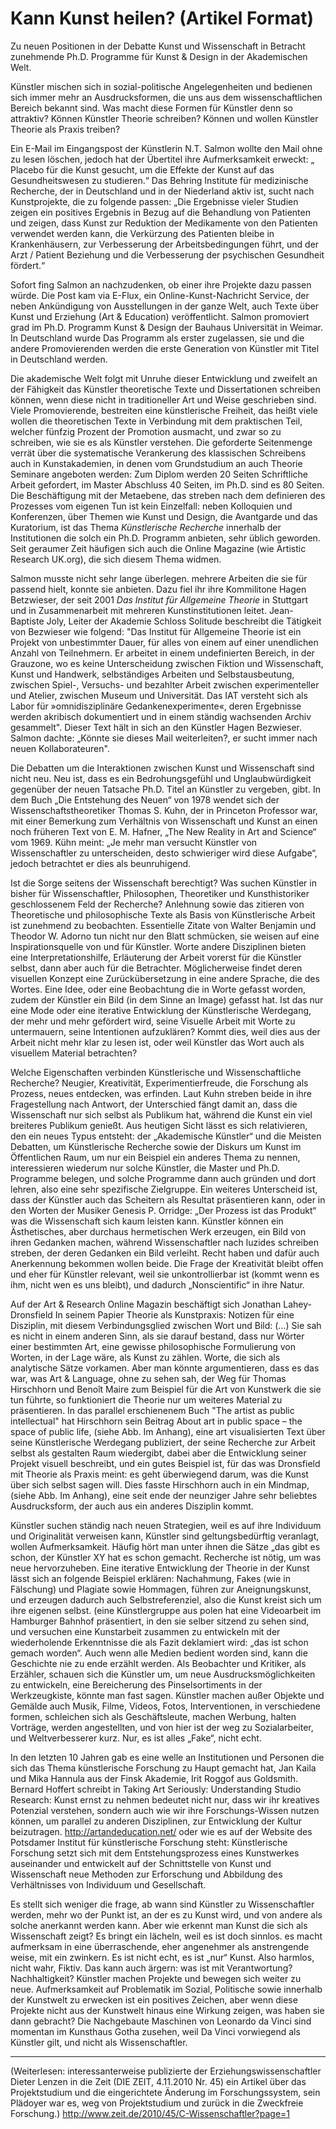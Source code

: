 # Kann Kunst heilen? (Artikel Format)

Zu neuen Positionen in der Debatte Kunst und Wissenschaft in Betracht zunehmende Ph.D. Programme für Kunst & Design in der Akademischen Welt.

Künstler mischen sich in sozial-politische Angelegenheiten und bedienen sich immer mehr an Ausdrucksformen, die uns aus dem wissenschaftlichen Bereich bekannt sind. Was macht diese Formen für Künstler denn so attraktiv? Können Künstler Theorie schreiben? Können und wollen Künstler Theorie als Praxis treiben? 

Ein E-Mail im Eingangspost der Künstlerin N.T. Salmon wollte den Mail ohne zu lesen löschen, jedoch hat der Übertitel ihre Aufmerksamkeit erweckt: „ Placebo für die Kunst gesucht, um die Effekte der Kunst auf das Gesundheitswesen zu studieren.“ Das Behring Institute für medizinische Recherche, der in Deutschland und in der Niederland aktiv ist, sucht nach Kunstprojekte, die zu folgende passen: „Die Ergebnisse vieler Studien zeigen ein positives Ergebnis in Bezug auf die Behandlung von Patienten und zeigen, dass Kunst zur Reduktion der Medikamente von den Patienten verwendet werden kann, die Verkürzung des Patienten bleibe in Krankenhäusern, zur Verbesserung der Arbeitsbedingungen führt, und der Arzt / Patient Beziehung und die Verbesserung der psychischen Gesundheit fördert.“

Sofort fing Salmon an nachzudenken, ob einer ihre Projekte dazu passen würde. Die Post kam via E-Flux, ein Online-Kunst-Nachricht Service, der neben Ankündigung von Ausstellungen in der ganze Welt, auch Texte über Kunst und Erziehung (Art & Education) veröffentlicht. Salmon promoviert grad im Ph.D. Programm Kunst & Design der Bauhaus Universität in Weimar. In Deutschland wurde Das Programm als erster zugelassen, sie und die andere Promovierenden werden die erste Generation von Künstler mit Titel in Deutschland werden.

Die akademische Welt folgt mit Unruhe dieser Entwicklung und zweifelt an der Fähigkeit das Künstler theoretische Texte und Dissertationen schreiben können, wenn diese nicht in traditioneller Art und Weise geschrieben sind. Viele Promovierende, bestreiten eine künstlerische Freiheit, das heißt viele wollen die theoretischen Texte in Verbindung mit dem praktischen Teil, welcher fünfzig Prozent der Promotion ausmacht, und zwar so zu schreiben, wie sie es als Künstler verstehen. Die geforderte Seitenmenge verrät über die systematische Verankerung des klassischen Schreibens auch in Kunstakademien, in denen vom Grundstudium an auch Theorie Seminare angeboten werden: Zum Diplom werden 20 Seiten Schriftliche Arbeit gefordert, im Master Abschluss 40 Seiten, im Ph.D. sind es 80 Seiten. Die Beschäftigung mit der Metaebene, das streben nach dem definieren des Prozesses vom eigenen Tun ist kein Einzelfall: neben Kolloquien und Konferenzen, über Themen wie Kunst und Design, die Avantgarde und das Kuratorium, ist das Thema *Künstlerische Recherche* innerhalb der Institutionen die solch ein Ph.D. Programm anbieten, sehr üblich geworden. Seit geraumer Zeit häufigen sich auch die Online Magazine (wie Artistic Research UK.org), die sich diesem Thema widmen. 

Salmon musste nicht sehr lange überlegen. mehrere Arbeiten die sie für passend hielt, konnte sie anbieten. Dazu fiel ihr ihre Kommilitone Hagen Betzwieser, der seit 2001 *Das Institut für Allgemeine Theorie* in Stuttgart und in Zusammenarbeit mit mehreren Kunstinstitutionen leitet. Jean-Baptiste Joly, Leiter der Akademie Schloss Solitude beschreibt die Tätigkeit von Bezwieser wie folgend: "Das Institut für Allgemeine Theorie ist ein Projekt von unbestimmter Dauer, für alles von einem auf einer unendlichen Anzahl von Teilnehmern. Er arbeitet in einem undefinierten Bereich, in der Grauzone, wo es keine Unterscheidung zwischen Fiktion und Wissenschaft, Kunst und Handwerk, selbständiges Arbeiten und Selbstausbeutung, zwischen Spiel-, Versuchs- und bezahlter Arbeit zwischen experimenteller und Atelier, zwischen Museum und Universität. Das IAT versteht sich als Labor für »omnidisziplinäre Gedankenexperimente«, deren Ergebnisse werden akribisch dokumentiert und in einem ständig wachsenden Archiv gesammelt". Dieser Text hält in sich an den Künstler Hagen Bezwieser. Salmon dachte: „Könnte sie dieses Mail weiterleiten?, er sucht immer nach neuen Kollaborateuren".

Die Debatten um die Interaktionen zwischen Kunst und Wissenschaft sind nicht neu. Neu ist, dass es ein Bedrohungsgefühl und Unglaubwürdigkeit gegenüber der neuen Tatsache Ph.D. Titel an Künstler zu vergeben, gibt. In dem Buch  „Die Entstehung des Neuen“ von 1978 wendet sich der Wissenschaftstheoretiker Thomas S. Kuhn, der in Princeton Professor war, mit einer Bemerkung zum Verhältnis von Wissenschaft und Kunst an einen noch früheren Text von E. M. Hafner, „The New Reality in Art and Science“ vom 1969. Kühn meint: „Je mehr man versucht Künstler von Wissenschaftler zu unterscheiden, desto schwieriger wird diese Aufgabe“, jedoch betrachtet er dies als beunruhigend.

Ist die Sorge seitens der Wissenschaft berechtigt? Was suchen Künstler in bisher für Wissenschaftler, Philosophen, Theoretiker und Kunsthistoriker geschlossenem Feld der Recherche? Anlehnung sowie das zitieren von Theoretische und philosophische Texte als Basis von Künstlerische Arbeit ist zunehmend zu beobachten. Essentielle Zitate von Walter Benjamin und Theodor W. Adorno tun nicht nur den Blatt schmücken, sie weisen auf eine Inspirationsquelle von und für Künstler. Worte andere Disziplinen bieten eine Interpretationshilfe, Erläuterung der Arbeit vorerst für die Künstler selbst, dann aber auch für die Betrachter. Möglicherweise findet deren visuellen Konzept eine Zurückübersetzung in eine andere Sprache, die des Wortes. Eine Idee, oder eine Beobachtung die in Worte gefasst worden, zudem der Künstler ein Bild (in dem Sinne an Image) gefasst hat. Ist das nur eine Mode oder eine iterative Entwicklung der Künstlerische Werdegang, der mehr und mehr gefördert wird, seine Visuelle Arbeit mit Worte zu untermauern, seine Intentionen aufzuklären? Kommt dies, weil dies aus der Arbeit nicht mehr klar zu lesen ist, oder weil Künstler das Wort auch als visuellem Material betrachten?

Welche Eigenschaften verbinden Künstlerische und Wissenschaftliche Recherche? Neugier, Kreativität, Experimentierfreude, die Forschung als Prozess, neues entdecken, was erfinden. Laut Kuhn streben beide in ihre Fragestellung nach Antwort, der Unterschied fängt damit an, dass die Wissenschaft nur sich selbst als Publikum hat, während die Kunst ein viel breiteres Publikum genießt. Aus heutigen Sicht lässt es sich relativieren, den ein neues Typus entsteht: der „Akademische Künstler“ und die Meisten Debatten, um Künstlerische Recherche sowie der Diskurs um Kunst im Öffentlichen Raum, um nur ein Beispiel ein anderes Thema zu nennen, interessieren wiederum nur solche Künstler, die Master und Ph.D. Programme belegen, und solche Programme dann auch gründen und dort lehren, also eine sehr spezifische Zielgruppe. Ein weiteres Unterscheid ist, dass der Künstler auch das Scheitern als Resultat präsentieren kann, oder in den Worten der Musiker Genesis P. Orridge: „Der Prozess ist das Produkt“ was die Wissenschaft sich kaum leisten kann. Künstler können ein Ästhetisches, aber durchaus hermetischen Werk erzeugen, ein Bild von ihren Gedanken machen, während Wissenschaftler nach luzides schreiben streben, der deren Gedanken ein Bild verleiht. Recht haben und dafür auch Anerkennung bekommen wollen beide. Die Frage der Kreativität bleibt offen und eher für Künstler relevant, weil sie unkontrollierbar ist (kommt wenn es ihm, nicht wen es uns bleibt), und dadurch „Nonscientific“ in ihre Natur.

Auf der Art & Research Online Magazin beschäftigt sich Jonathan Lahey-Dronsfield In seinem Papier Theorie als Kunstpraxis: Notizen für eine Disziplin, mit diesem Verbindungsglied zwischen Wort und Bild: (...) Sie sah es nicht in einem anderen Sinn, als sie darauf bestand, dass nur Wörter einer bestimmten Art, eine gewisse philosophische Formulierung von Worten, in der Lage wäre, als Kunst zu zählen. Worte, die sich als analytische Sätze vorkamen. Aber man könnte argumentieren, dass es das war, was Art & Language, ohne zu sehen sah, der Weg für Thomas Hirschhorn und Benoît Maire zum Beispiel für die Art von Kunstwerk die sie tun führte, so funktioniert die Theorie nur um weiteres Material zu präsentieren. In das parallel erschienenem Buch "The artist as public intellectual" hat Hirschhorn sein Beitrag About art in public space – the space of public life, (siehe Abb. Im Anhang), eine art visualisierten Text über seine Künstlerische Werdegang publiziert, der seine Recherche zur Arbeit selbst als gestalten Raum wiedergibt, dabei aber die Entwicklung seiner Projekt visuell beschreibt, und ein gutes Beispiel ist, für das was Dronsfield mit Theorie als Praxis meint: es geht überwiegend darum, was die Kunst über sich selbst sagen will. Dies fasste Hirschhorn auch in ein Mindmap, (siehe Abb. Im Anhang), eine seit ende der neunziger Jahre sehr beliebtes Ausdrucksform, der auch aus ein anderes Disziplin kommt.

Künstler suchen ständig nach neuen Strategien, weil es auf ihre Individuum und Originalität verweisen kann, Künstler sind geltungsbedürftig veranlagt, wollen Aufmerksamkeit. Häufig hört man unter ihnen die Sätze „das gibt es schon, der Künstler XY hat es schon gemacht. Recherche ist nötig, um was neue hervorzuheben. Eine iterative Entwicklung der Theorie in der Kunst lässt sich an folgende Beispiel erklären: Nachahmung, Fakes (wie in Fälschung) und Plagiate sowie Hommagen, führen zur Aneignungskunst, und erzeugen dadurch auch Selbstreferenziel, also die Kunst kreist sich um ihre eigenen selbst. (eine Künstlergruppe aus polen hat eine Videoarbeit im Hamburger Bahnhof präsentiert, in den sie selber sitzend zu sehen sind, und versuchen eine Kunstarbeit zusammen zu entwickeln mit der wiederholende Erkenntnisse die als Fazit deklamiert wird: „das ist schon gemach worden“. Auch wenn alle Medien bedient worden sind, kann die Geschichte nie zu ende erzählt werden. Als Beobachter und Kritiker, als Erzähler, schauen sich die Künstler um, um neue Ausdrucksmöglichkeiten zu entwickeln, eine Bereicherung des Pinselsortiments in der Werkzeugkiste, könnte man fast sagen. Künstler machen außer Objekte und Gemälde auch Musik, Filme, Videos, Fotos, Interventionen, in verschiedene formen, schleichen sich als Geschäftsleute, machen Werbung,  halten Vorträge, werden angestellten, und von hier ist der weg zu Sozialarbeiter, und Weltverbesserer kurz. Nur, es ist alles „Fake“, nicht echt.

In den letzten 10 Jahren gab es eine welle an Institutionen und Personen die sich das Thema künstlerische Forschung zu Haupt gemacht hat, Jan Kaila und Mika Hannula aus der Finsk Akademie, Irit Roggof aus Goldsmith. Bernard Hoffert schreibt in Taking Art Seriously: Understanding Studio Research: Kunst ernst zu nehmen bedeutet nicht nur, dass wir ihr kreatives Potenzial verstehen, sondern auch wie wir ihre Forschungs-Wissen nutzen können, um parallel zu anderen Disziplinen, zur Entwicklung der Kultur beizutragen. http://artandeducation.net/ oder wie es auf der Website des Potsdamer Institut für künstlerische Forschung steht: Künstlerische Forschung setzt sich mit dem Entstehungsprozess eines Kunstwerkes auseinander und entwickelt auf der Schnittstelle von Kunst und Wissenschaft neue Methoden zur Erforschung und Abbildung des Verhältnisses von Individuum und Gesellschaft.

Es stellt sich weniger die frage, ab wann sind Künstler zu Wissenschaftler werden, mehr wo der Punkt ist, an der es zu Kunst wird, und von andere als solche anerkannt werden kann. Aber wie erkennt man Kunst die sich als Wissenschaft zeigt? Es bringt ein lächeln, weil es ist doch sinnlos. es macht aufmerksam in eine überraschende, eher angenehmer als anstrengende weise, mit ein zwinkern. Es ist nicht echt, es ist „nur“ Kunst. Also harmlos, nicht wahr, Fiktiv. Das kann auch ärgern: was ist mit Verantwortung? Nachhaltigkeit? Künstler machen Projekte und bewegen sich weiter zu neue. Aufmerksamkeit auf Problematik im Sozial, Politische sowie innerhalb der Kunstwelt zu erwecken ist ein positives Zeichen, aber wenn diese Projekte nicht aus der Kunstwelt hinaus eine Wirkung zeigen, was haben sie dann gebracht? Die Nachgebaute Maschinen von Leonardo da Vinci sind momentan im Kunsthaus Gotha zusehen, weil Da Vinci vorwiegend als Künstler gilt, und nicht als Wissenschaftler.

---

(Weiterlesen: interessanterweise publizierte der Erziehungswissenschaftler Dieter Lenzen in die Zeit (DIE ZEIT, 4.11.2010 Nr. 45) ein Artikel über das Projektstudium und die eingerichtete Änderung im Forschungssystem, sein Plädoyer war es, weg von Projektstudium und zurück in die Zweckfreie Forschung.) <http://www.zeit.de/2010/45/C-Wissenschaftler?page=1>
